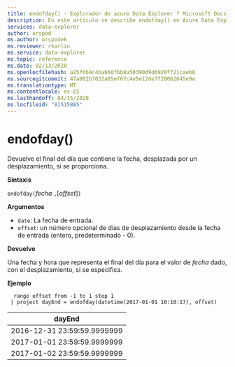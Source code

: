 ```yaml
---
title: endofday() - Explorador de azure Data Explorer ? Microsoft Docs
description: En este artículo se describe endofday() en Azure Data Explorer.
services: data-explorer
author: orspod
ms.author: orspodek
ms.reviewer: rkarlin
ms.service: data-explorer
ms.topic: reference
ms.date: 02/13/2020
ms.openlocfilehash: a25f6b9c4ba660fbb8a50390d9d6920ff21caeb8
ms.sourcegitcommit: 47a002b7032a05ef67c4e5e12de7720062645e9e
ms.translationtype: MT
ms.contentlocale: es-ES
ms.lasthandoff: 04/15/2020
ms.locfileid: "81515885"
---
```

# <a name="endofday"></a>endofday()

Devuelve el final del día que contiene la fecha, desplazada por un desplazamiento, si se proporciona.

**Sintaxis**

`endofday(`*fecha* `,`[*offset*]`)`

**Argumentos**

* `date`: La fecha de entrada.
* `offset`: un número opcional de días de desplazamiento desde la fecha de entrada (entero, predeterminado - 0).

**Devuelve**

Una fecha y hora que representa el final del día para el valor de *fecha* dado, con el desplazamiento, si se especifica.

**Ejemplo**

```kusto
  range offset from -1 to 1 step 1
 | project dayEnd = endofday(datetime(2017-01-01 10:10:17), offset) 
```

|dayEnd|
|---|
|2016-12-31 23:59:59.9999999|
|2017-01-01 23:59:59.9999999|
|2017-01-02 23:59:59.9999999|